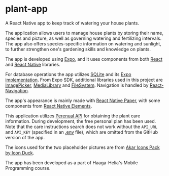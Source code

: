 # plant-app
A React Native app to keep track of watering your house plants.

The application allows users to manage house plants by storing their name, species and picture, as well as governing watering and fertilizing intervals. The app also offers species-specific information on watering and sunlight, to further strengthen one's gardening skills and knowledge on plants. 

The app is developed using [Expo](https://docs.expo.dev/), and it uses components from both [React](https://react.dev/reference/react) and [React Native](https://reactnative.dev/) libraries. 

For database operations the app utilizes [SQLite](https://www.sqlite.org/index.html) and its [Expo implementation](https://docs.expo.dev/versions/latest/sdk/sqlite/). From Expo SDK, additional libraries used in this project are [ImagePicker](https://docs.expo.dev/versions/latest/sdk/imagepicker/), [MediaLibrary](https://docs.expo.dev/versions/latest/sdk/media-library/) and [FileSystem](https://docs.expo.dev/versions/latest/sdk/filesystem/). Navigation is handled by [React-Navigation](https://reactnavigation.org/). 

The app's appearance is mainly made with [React Native Paper](https://reactnativepaper.com/), with some components from [React Native Elements](https://reactnativeelements.com/).

This application utilizes [Perenual API](https://perenual.com/docs/api) for obtaining the plant care information. During development, the free personal plan has been used. Note that the care instructions search does not work without the `API_URL` and `API_KEY` (specified in an [.env](https://www.npmjs.com/package/dotenv) file), which are omitted from the GitHub version of the app. 

The icons used for the two placeholder pictures are from [Akar Icons Pack by Icon Duck](https://www.figma.com/community/plugin/1183567784877746075). 

The app has been developed as a part of Haaga-Helia's Mobile Programming course.
